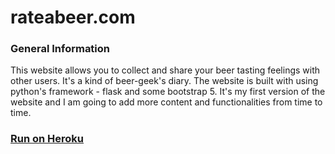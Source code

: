 # rateabeer.com
### General Information
This website allows you to collect and share your beer tasting feelings with other users. It's a kind of beer-geek's diary. The website is built with using python's framework - flask and some bootstrap 5. It's my first version of the website and I am going to add more content and functionalities from time to time.

### [Run on Heroku](https://rateabeer.herokuapp.com/) 
